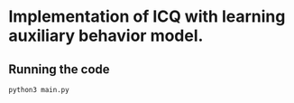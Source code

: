# Implementation of ICQ with learning auxiliary behavior model.

## Running the code

```
python3 main.py
